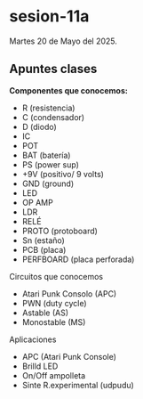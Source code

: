 # sesion-11a

Martes 20 de Mayo del 2025.

## Apuntes clases

**Componentes que conocemos:**

- R (resistencia)
- C (condensador)
- D (diodo)
- IC
- POT
- BAT (batería)
- PS (power sup)
- +9V (positivo/ 9 volts)
- GND (ground)
- LED
- OP AMP
- LDR
- RELÉ
- PROTO (protoboard)
- Sn (estaño)
- PCB (placa)
- PERFBOARD (placa perforada)

Circuitos que conocemos

- Atari Punk Consolo (APC)
- PWN (duty cycle)
- Astable (AS)
- Monostable (MS)

Aplicaciones

- APC (Atari Punk Console)
- Brilld LED
- On/Off ampolleta
- Sinte R.experimental (udpudu)
